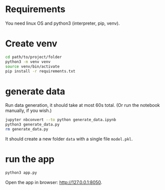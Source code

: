 # Requirements
You need linux OS and python3 (interpreter, pip, venv).

# Create venv
```bash
cd path/to/project/folder
python3 -m venv venv
source venv/bin/activate
pip install -r requirements.txt
```

# generate data
Run data generation, it should take at most 60s total. (Or run the notebook manually, if you wish.)
```bash
jupyter nbconvert --to python generate_data.ipynb
python3 generate_data.py
rm generate_data.py
```
It should create a new folder `data` with a single file `model.pkl`.

# run the app
```bash
python3 app.py
```
Open the app in browser: http://127.0.0.1:8050.